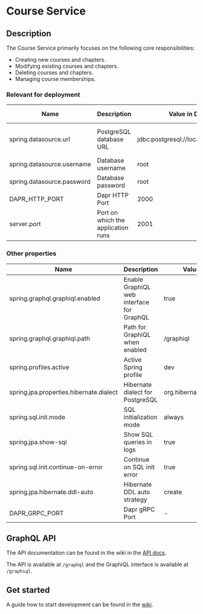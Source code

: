 # Course Service

## Description

The Course Service primarily focuses on the following core responsibilities:

- Creating new courses and chapters.
- Modifying existing courses and chapters.
- Deleting courses and chapters.
- Managing course memberships. 

### Relevant for deployment
| Name                       | Description                        | Value in Dev Environment                        | Value in Prod Environment                                          |
|----------------------------|------------------------------------|-------------------------------------------------|--------------------------------------------------------------------|
| spring.datasource.url      | PostgreSQL database URL            | jdbc:postgresql://localhost:2032/course_service | jdbc:postgresql://course-service-db-postgresql:5432/course-service |
| spring.datasource.username | Database username                  | root                                            | gits                                                               |
| spring.datasource.password | Database password                  | root                                            | *secret*                                                           |
| DAPR_HTTP_PORT             | Dapr HTTP Port                     | 2000                                            | 3500                                                               |
| server.port                | Port on which the application runs | 2001                                            | 2001                                                               |

### Other properties
| Name                                    | Description                               | Value in Dev Environment                | Value in Prod Environment               |
|-----------------------------------------|-------------------------------------------|-----------------------------------------|-----------------------------------------|
| spring.graphql.graphiql.enabled         | Enable GraphiQL web interface for GraphQL | true                                    | true                                    |
| spring.graphql.graphiql.path            | Path for GraphiQL when enabled            | /graphiql                               | /graphiql                               |
| spring.profiles.active                  | Active Spring profile                     | dev                                     | prod                                    |
| spring.jpa.properties.hibernate.dialect | Hibernate dialect for PostgreSQL          | org.hibernate.dialect.PostgreSQLDialect | org.hibernate.dialect.PostgreSQLDialect |
| spring.sql.init.mode                    | SQL initialization mode                   | always                                  | always                                  |
| spring.jpa.show-sql                     | Show SQL queries in logs                  | true                                    | false                                   |
| spring.sql.init.continue-on-error       | Continue on SQL init error                | true                                    | true                                    |
| spring.jpa.hibernate.ddl-auto           | Hibernate DDL auto strategy               | create                                  | update                                  |
| DAPR_GRPC_PORT                          | Dapr gRPC Port                            | -                                       | 50001                                   |

## GraphQL API

The API documentation can be found in the wiki in the [API docs](api.md).

The API is available at `/graphql` and the GraphiQL interface is available at `/graphiql`.

## Get started
A guide how to start development can be
found in the [wiki](https://gits-enpro.readthedocs.io/en/latest/dev-manuals/backend/get-started.html).




